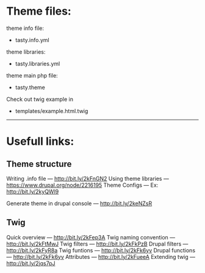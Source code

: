 # Theme files:

theme info file:
- tasty.info.yml

theme libraries:
- tasty.libraries.yml

theme main php file:
- tasty.theme

Check out twig example in
- templates/example.html.twig

---

# Usefull links:

## Theme structure

Writing .info file — http://bit.ly/2kFnGN2
Using theme libraries — https://www.drupal.org/node/2216195
Theme Configs — Ex: http://bit.ly/2kyQWl9

Generate theme in drupal console — http://bit.ly/2keNZsR

## Twig

Quick overview — http://bit.ly/2kFep3A 
Twig naming convention — http://bit.ly/2kFtMwJ 
Twig filters — http://bit.ly/2kFkPzB
Drupal filters — http://bit.ly/2kFyR8a
Twig funtions — http://bit.ly/2kFk6yv
Drupal functions — http://bit.ly/2kFk6yv
Attributes — http://bit.ly/2kFueeA
Extending twig — http://bit.ly/2jqs7pJ


